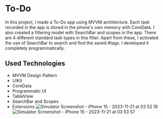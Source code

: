 # To-Do
In this project, I made a To-Do app using MVVM architecture. 
Each task recorded in the app is stored in the phone's own memory with CoreData. I also created a filtering model with SearchBar and scopes in the app. There are 4 different standard task types in this filter. Apart from these, I activated the use of SearchBar to search and find the saved #tags.  I developed it completely programmatically. 

## Used Technologies
- MVVM Design Pattern
- UIKit
- CoreData
- Programmatic UI
- TableView
- SearchBar and Scopes
- Extensions
![Simulator Screenshot - iPhone 15 - 2023-11-21 at 03 52 18](https://github.com/sukrusimsek/To-Do/assets/107575752/916d38b6-6aa3-4696-9127-488a739694d1)
![Simulator Screenshot - iPhone 15 - 2023-11-21 at 03 53 57](https://github.com/sukrusimsek/To-Do/assets/107575752/9409f8ae-92b7-43ee-9356-a69ff6466f80)
